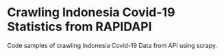 # Crawling Indonesia Covid-19 Statistics from RAPIDAPI
Code samples of crawling Indonesia Covid-19 Data from API using scrapy.
